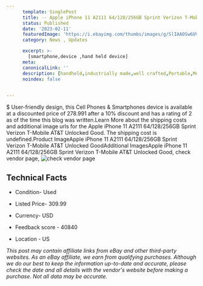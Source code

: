 ```yaml
---
      template: SinglePost
      title: -- Apple iPhone 11 A2111 64/128/256GB Sprint Verizon T-Mobile AT&T Unlocked Good
      status: Published
      date: '2023-02-11'
      featuredImage: 'https://i.ebayimg.com/thumbs/images/g/SlIAAOSw6UVhOOnY/s-l225.jpg'
      category: News , Updates

      excerpt: >-
        [smartphone,device ,hand held device]
      meta:
      canonicalLink: ''
      description: [handheld,industrially made,well crafted,Portable,Mobile,Compact,Convenient,Lightweight,Maneuverable,Man-portable,Miniature,Carriable,Hand-held,Light,Holdable,Transportable,Mobile device,Pocket-sized,On-the-go,Wireless,Cordless,Compact size,Convenient size, smartphone,device ,hand held device]
      noindex: false

        
---
```

$
    User-friendly design, this Cell Phones & Smartphones device is available at a discounted price of 278.991 after a 10% discount and has a rating of 2 as of the time this blog was written.Learn More about the shipping costs and additional image urls for the Apple iPhone 11 A2111 64/128/256GB Sprint Verizon T-Mobile AT&T Unlocked Good. The shipping cost is undefined.Product ImageApple iPhone 11 A2111 64/128/256GB Sprint Verizon T-Mobile AT&T Unlocked GoodAdditional ImagesApple iPhone 11 A2111 64/128/256GB Sprint Verizon T-Mobile AT&T Unlocked Good, check vendor page, ![check vendor page](https://origin-galleryplus.ebayimg.com/ws/web/255107287892_2_0_1/225x225.jpg,https://origin-galleryplus.ebayimg.com/ws/web/255107287892_3_0_1/225x225.jpg,https://origin-galleryplus.ebayimg.com/ws/web/255107287892_4_0_1/225x225.jpg,https://origin-galleryplus.ebayimg.com/ws/web/255107287892_5_0_1/225x225.jpg,https://origin-galleryplus.ebayimg.com/ws/web/255107287892_6_0_1/225x225.jpg,https://origin-galleryplus.ebayimg.com/ws/web/255107287892_7_0_1/225x225.jpg,https://origin-galleryplus.ebayimg.com/ws/web/255107287892_8_0_1/225x225.jpg)
    
    

 ## Technical Facts 



     
      

 - Condition- Used 


      

 - Listed Price- 309.99 


      

 - Currency- USD 


      

 - Feedback score - 40840 


      

 - Location - US 


      
      

 *_This post may contain affiliate links from eBay and other third-party websites. As an eBay affiliate, we earn from qualifying purchases. Although we do our best to keep the information up-to-date and accurate, please check the date and all details with the vendor's website before making a purchase. Not all data may be accurate._*



    
    
    
    
    